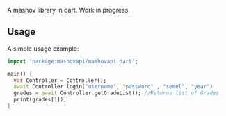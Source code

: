 A mashov library in dart. Work in progress. 

## Usage

A simple usage example:

```dart
import 'package:mashovapi/mashovapi.dart';

main() {
  var Controller = Coךtroller();
  await Controller.login("username", "password" , "semel", "year")
  grades = await Controller.getGradeList(); //Returns list of Grades
  print(grades[1]);
}
```
